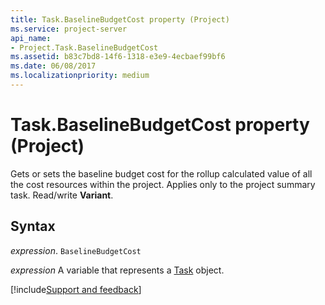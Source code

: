 ```yaml
---
title: Task.BaselineBudgetCost property (Project)
ms.service: project-server
api_name:
- Project.Task.BaselineBudgetCost
ms.assetid: b83c7bd8-14f6-1318-e3e9-4ecbaef99bf6
ms.date: 06/08/2017
ms.localizationpriority: medium
---
```



# Task.BaselineBudgetCost property (Project)

Gets or sets the baseline budget cost for the rollup calculated value of all the cost resources within the project. Applies only to the project summary task. Read/write **Variant**.


## Syntax

_expression_. `BaselineBudgetCost`

_expression_ A variable that represents a [Task](./Project.Task.md) object.

[!include[Support and feedback](~/includes/feedback-boilerplate.md)]